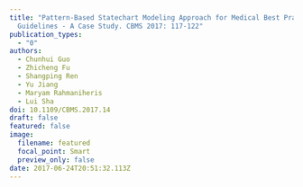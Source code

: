 ```yaml
---
title: "Pattern-Based Statechart Modeling Approach for Medical Best Practice
  Guidelines - A Case Study. CBMS 2017: 117-122"
publication_types:
  - "0"
authors:
  - Chunhui Guo
  - Zhicheng Fu
  - Shangping Ren
  - Yu Jiang
  - Maryam Rahmaniheris
  - Lui Sha
doi: 10.1109/CBMS.2017.14
draft: false
featured: false
image:
  filename: featured
  focal_point: Smart
  preview_only: false
date: 2017-06-24T20:51:32.113Z
---
```

